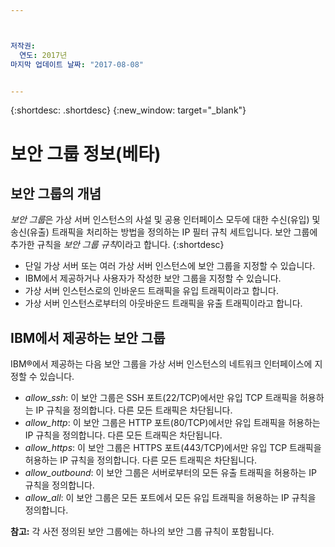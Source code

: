 ```yaml
---



저작권:
  연도: 2017년
마지막 업데이트 날짜: "2017-08-08"


---
```


{:shortdesc: .shortdesc}
{:new_window: target="_blank"}

# 보안 그룹 정보(베타)

## 보안 그룹의 개념
*보안 그룹*은 가상 서버 인스턴스의 사설 및 공용 인터페이스 모두에 대한
수신(유입) 및 송신(유출) 트래픽을 처리하는 방법을 정의하는 IP 필터 규칙 세트입니다. 보안
그룹에 추가한 규칙을 *보안 그룹 규칙*이라고 합니다.
{:shortdesc}

* 단일 가상 서버 또는 여러 가상 서버 인스턴스에 보안 그룹을 지정할 수
  있습니다.
* IBM에서 제공하거나 사용자가 작성한 보안 그룹을 지정할 수 있습니다.
* 가상 서버 인스턴스로의 인바운드 트래픽을 유입 트래픽이라고 합니다.
* 가상 서버 인스턴스로부터의 아웃바운드 트래픽을 유출 트래픽이라고 합니다.

## IBM에서 제공하는 보안 그룹
IBM®에서 제공하는 다음 보안 그룹을 가상 서버 인스턴스의
네트워크 인터페이스에 지정할 수 있습니다.

* *allow_ssh*: 이 보안 그룹은 SSH 포트(22/TCP)에서만 유입 TCP 트래픽을 허용하는 IP 규칙을 정의합니다. 다른 모든 트래픽은 차단됩니다.
* *allow_http*: 이 보안 그룹은 HTTP 포트(80/TCP)에서만 유입 트래픽을 허용하는 IP 규칙을 정의합니다.  다른 모든 트래픽은 차단됩니다.
* *allow_https*: 이 보안 그룹은 HTTPS 포트(443/TCP)에서만 유입 TCP 트래픽을 허용하는 IP 규칙을 정의합니다. 다른 모든 트래픽은 차단됩니다.
* *allow_outbound*: 이 보안 그룹은 서버로부터의 모든 유출 트래픽을 허용하는 IP 규칙을 정의합니다.
* *allow_all*: 이 보안 그룹은 모든 포트에서 모든 유입 트래픽을 허용하는 IP 규칙을 정의합니다.

**참고:** 각 사전 정의된 보안 그룹에는 하나의 보안 그룹 규칙이 포함됩니다.
